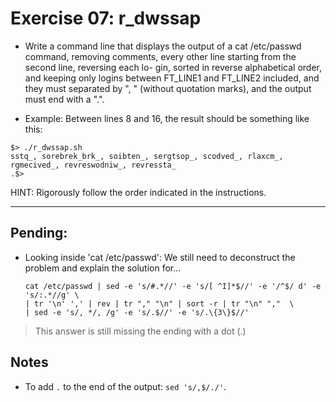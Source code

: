# Exercise 07: r_dwssap

- Write a command line that displays the output of a cat /etc/passwd command, removing comments, every other line starting from the second line, reversing each lo- gin, sorted in reverse alphabetical order, and keeping only logins between FT_LINE1 and FT_LINE2 included, and they must separated by ", " (without quotation marks), and the output must end with a ".".

- Example: Between lines 8 and 16, the result should be something like this:
```
$> ./r_dwssap.sh
sstq_, sorebrek_brk_, soibten_, sergtsop_, scodved_, rlaxcm_, rgmecived_, revreswodniw_, revressta_
.$>
```

HINT: Rigorously follow the order indicated in the instructions.

------------------------------------------
## Pending:
* Looking inside 'cat /etc/passwd':
We still need to deconstruct the problem and explain the solution for...
	```
	cat /etc/passwd | sed -e 's/#.*//' -e 's/[ ^I]*$//' -e '/^$/ d' -e 's/:.*//g' \
	| tr '\n' ',' | rev | tr "," "\n" | sort -r | tr "\n" ","  \
	| sed -e 's/, */, /g' -e 's/.$//' -e 's/.\{3\}$//'
	```

> This answer is still missing the ending with a dot (.)

## Notes
- To add `.` to the end of the output: `sed 's/,$/./'`. 
